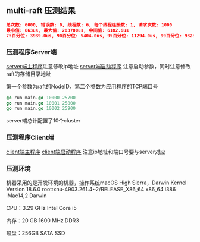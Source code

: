 ## multi-raft 压测结果

```json
总次数: 6000, 错误数: 0, 线程数: 6, 每个线程连接数: 1, 请求次数: 1000
最小值: 663us, 最大值: 203700us, 中间值: 6182.6us
75百分位: 3939.0us, 90百分位: 5404.0us, 95百分位: 11294.0us, 99百分位: 93239.6us
```

### 压测程序Server端

[server端主程序](https://github.com/xkeyideal/mraft/blob/master/benchmark/multi-raft/raft_server/raft_server.go)注意修改ip地址
[server端启动程序](https://github.com/xkeyideal/mraft/blob/master/benchmark/multi-raft/raft_server/main/main.go) 注意启动参数，同时注意修改raft的存储目录地址

第一个参数为raft的NodeID，第二个参数为应用程序的TCP端口号

```go
go run main.go 10000 25700
go run main.go 10001 25800
go run main.go 10002 25900
```

server端总计配置了10个cluster

### 压测程序Client端

[client端主程序](https://github.com/xkeyideal/mraft/blob/master/benchmark/multi-raft/raft_client/raft_client.go)
[client端启动程序](https://github.com/xkeyideal/mraft/blob/master/benchmark/multi-raft/raft_client/main/main.go) 注意ip地址和端口号要与server对应

### 压测环境

机器采用的是开发环境的机器，操作系统macOS High Sierra，Darwin Kernel Version 18.6.0 root:xnu-4903.261.4~2/RELEASE_X86_64 x86_64 i386 iMac14,2 Darwin

CPU：3.29 GHz Intel Core i5

内存：20 GB 1600 MHz DDR3

磁盘：256GB SATA SSD